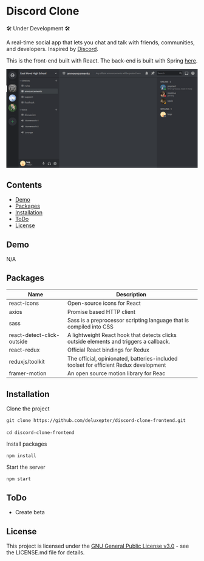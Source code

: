 # Discord Clone

🛠️ Under Development 🛠️

A real-time social app that lets you chat and talk with friends, communities, and developers. Inspired by [Discord](https://discord.com/).

This is the front-end built with React. The back-end is built with Spring [here]("https://TODO").

<img src="https://github.com/Deluxepter/discord-clone-frontend/blob/master/resources/example.png" width="600"/>

## Contents

- [Demo](#demo)
- [Packages](#packages)
- [Installation](#installation)
- [ToDo](#todo)
- [License](#license)


## Demo

N/A

## Packages
| Name                       | Description                                                                            |
|----------------------------|----------------------------------------------------------------------------------------|
| react-icons                | Open-source icons for React                                                            |
| axios                      | Promise based HTTP client                                                              |
| sass                       | Sass is a preprocessor scripting language that is  compiled into CSS                   |
| react-detect-click-outside | A lightweight React hook that detects clicks outside elements and triggers a callback. |
| react-redux                | Official React bindings for Redux                                                      |
| reduxjs/toolkit            | The official, opinionated, batteries-included toolset for efficient Redux development  |
| framer-motion              | An open source motion library for Reac                                                 |


## Installation

Clone the project

```
git clone https://github.com/deluxepter/discord-clone-frontend.git

cd discord-clone-frontend
```

Install packages

```
npm install
```

Start the server

```
npm start
```

## ToDo

- Create beta

## License

This project is licensed under the [GNU General Public License v3.0](https://github.com/Deluxepter/discord-clone-frontend/blob/master/LICENSE) - see
the LICENSE.md file for details.
